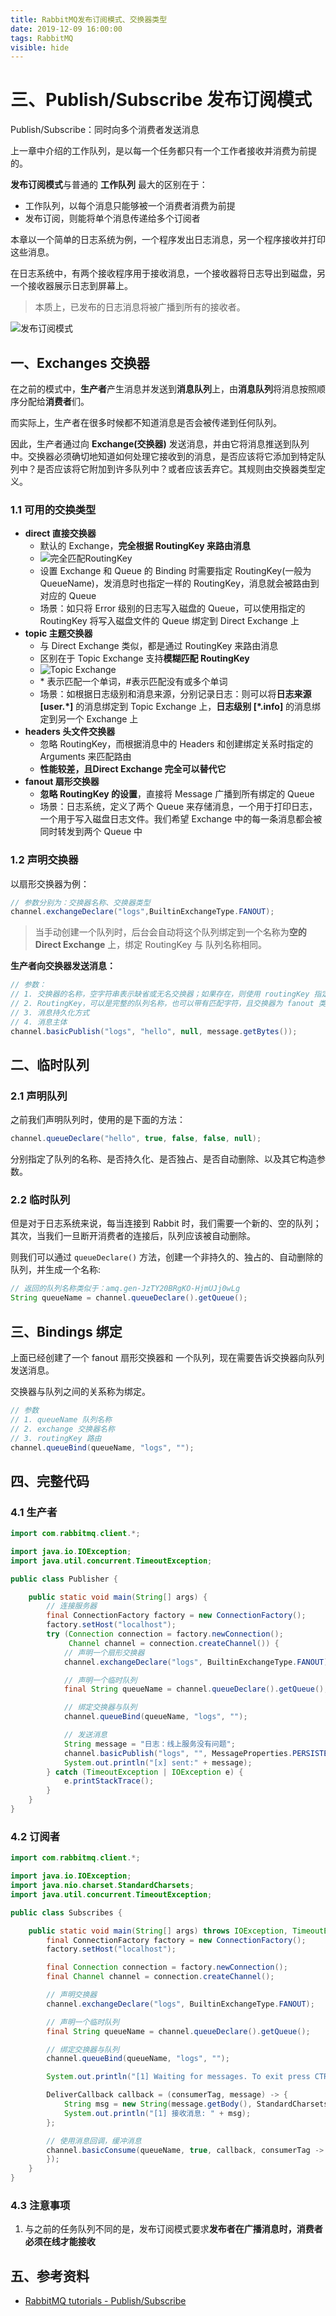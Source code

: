 ```yaml
---
title: RabbitMQ发布订阅模式、交换器类型
date: 2019-12-09 16:00:00
tags: RabbitMQ
visible: hide
---
```


# 三、Publish/Subscribe 发布订阅模式

Publish/Subscribe：同时向多个消费者发送消息

上一章中介绍的工作队列，是以每一个任务都只有一个工作者接收并消费为前提的。

**发布订阅模式**与普通的 **工作队列** 最大的区别在于：

- 工作队列，以每个消息只能够被一个消费者消费为前提
- 发布订阅，则能将单个消息传递给多个订阅者

 本章以一个简单的日志系统为例，一个程序发出日志消息，另一个程序接收并打印这些消息。

在日志系统中，有两个接收程序用于接收消息，一个接收器将日志导出到磁盘，另一个接收器展示日志到屏幕上。

> 本质上，已发布的日志消息将被广播到所有的接收者。

![发布订阅模式](https://i.loli.net/2019/12/09/UFPm3paNlkVCQHM.png)

## 一、Exchanges 交换器

在之前的模式中，**生产者**产生消息并发送到**消息队列**上，由**消息队列**将消息按照顺序分配给**消费者**们。

而实际上，生产者在很多时候都不知道消息是否会被传递到任何队列。

因此，生产者通过向 **Exchange(交换器)** 发送消息，并由它将消息推送到队列中。交换器必须确切地知道如何处理它接收到的消息，是否应该将它添加到特定队列中？是否应该将它附加到许多队列中？或者应该丢弃它。其规则由交换器类型定义。

### 1.1 可用的交换类型

- **direct 直接交换器**
  - 默认的 Exchange，**完全根据 RoutingKey 来路由消息**
  - ![完全匹配RoutingKey](https://i.loli.net/2019/12/09/FSkrX8oV26CuGpv.png)
  - 设置 Exchange 和 Queue 的 Binding 时需要指定 RoutingKey(一般为 QueueName)，发消息时也指定一样的 RoutingKey，消息就会被路由到对应的 Queue
  - 场景：如只将 Error 级别的日志写入磁盘的 Queue，可以使用指定的 RoutingKey 将写入磁盘文件的 Queue 绑定到 Direct Exchange 上
- **topic 主题交换器**
  - 与 Direct Exchange 类似，都是通过 RoutingKey 来路由消息
  - 区别在于 Topic Exchange 支持**模糊匹配 RoutingKey**
  - ![Topic Exchange](https://i.loli.net/2019/12/09/kEMZ4TDyw37zSYL.png)
  - \* 表示匹配一个单词，#表示匹配没有或多个单词
  - 场景：如根据日志级别和消息来源，分别记录日志：则可以将**日志来源 [user.*]** 的消息绑定到 Topic Exchange 上，**日志级别 [*.info]** 的消息绑定到另一个 Exchange 上
- **headers 头文件交换器**
  - 忽略 RoutingKey，而根据消息中的 Headers 和创建绑定关系时指定的 Arguments 来匹配路由
  - **性能较差，且Direct Exchange 完全可以替代它**
- **fanout 扇形交换器**
  - **忽略 RoutingKey 的设置**，直接将 Message 广播到所有绑定的 Queue
  - 场景：日志系统，定义了两个 Queue 来存储消息，一个用于打印日志，一个用于写入磁盘日志文件。我们希望 Exchange 中的每一条消息都会被同时转发到两个 Queue 中

### 1.2 声明交换器

以扇形交换器为例：

```java
// 参数分别为：交换器名称、交换器类型
channel.exchangeDeclare("logs",BuiltinExchangeType.FANOUT);
```

> 当手动创建一个队列时，后台会自动将这个队列绑定到一个名称为**空的 Direct Exchange** 上，绑定 RoutingKey 与 队列名称相同。

**生产者向交换器发送消息：**

```java
// 参数：
// 1. 交换器的名称，空字符串表示缺省或无名交换器；如果存在，则使用 routingKey 指定的名称将消息路由到队列
// 2. RoutingKey，可以是完整的队列名称，也可以带有匹配字符，且交换器为 fanout 类型时，会忽略该属性
// 3. 消息持久化方式
// 4. 消息主体
channel.basicPublish("logs", "hello", null, message.getBytes());
```

## 二、临时队列

### 2.1 声明队列

之前我们声明队列时，使用的是下面的方法：

```java
channel.queueDeclare("hello", true, false, false, null);
```

分别指定了队列的名称、是否持久化、是否独占、是否自动删除、以及其它构造参数。

### 2.2 临时队列

但是对于日志系统来说，每当连接到 Rabbit 时，我们需要一个新的、空的队列；其次，当我们一旦断开消费者的连接后，队列应该被自动删除。

则我们可以通过 `queueDeclare()` 方法，创建一个非持久的、独占的、自动删除的队列，并生成一个名称:

```java
// 返回的队列名称类似于：amq.gen-JzTY20BRgKO-HjmUJj0wLg
String queueName = channel.queueDeclare().getQueue();
```

## 三、Bindings 绑定

上面已经创建了一个 fanout 扇形交换器和 一个队列，现在需要告诉交换器向队列发送消息。

交换器与队列之间的关系称为绑定。

```java
// 参数
// 1. queueName 队列名称
// 2. exchange 交换器名称
// 3. routingKey 路由
channel.queueBind(queueName, "logs", "");
```

## 四、完整代码

### 4.1 生产者

```java
import com.rabbitmq.client.*;

import java.io.IOException;
import java.util.concurrent.TimeoutException;

public class Publisher {

    public static void main(String[] args) {
        // 连接服务器
        final ConnectionFactory factory = new ConnectionFactory();
        factory.setHost("localhost");
        try (Connection connection = factory.newConnection();
             Channel channel = connection.createChannel()) {
            // 声明一个扇形交换器
            channel.exchangeDeclare("logs", BuiltinExchangeType.FANOUT);

            // 声明一个临时队列
            final String queueName = channel.queueDeclare().getQueue();

            // 绑定交换器与队列
            channel.queueBind(queueName, "logs", "");

            // 发送消息
            String message = "日志：线上服务没有问题";
            channel.basicPublish("logs", "", MessageProperties.PERSISTENT_TEXT_PLAIN, message.getBytes());
            System.out.println("[x] sent:" + message);
        } catch (TimeoutException | IOException e) {
            e.printStackTrace();
        }
    }
}
```

### 4.2 订阅者

```java
import com.rabbitmq.client.*;

import java.io.IOException;
import java.nio.charset.StandardCharsets;
import java.util.concurrent.TimeoutException;

public class Subscribes {

    public static void main(String[] args) throws IOException, TimeoutException {
        final ConnectionFactory factory = new ConnectionFactory();
        factory.setHost("localhost");

        final Connection connection = factory.newConnection();
        final Channel channel = connection.createChannel();

        // 声明交换器
        channel.exchangeDeclare("logs", BuiltinExchangeType.FANOUT);

        // 声明一个临时队列
        final String queueName = channel.queueDeclare().getQueue();

        // 绑定交换器与队列
        channel.queueBind(queueName, "logs", "");

        System.out.println("[1] Waiting for messages. To exit press CTRL+C");

        DeliverCallback callback = (consumerTag, message) -> {
            String msg = new String(message.getBody(), StandardCharsets.UTF_8);
            System.out.println("[1] 接收消息: " + msg);
        };

        // 使用消息回调，缓冲消息
        channel.basicConsume(queueName, true, callback, consumerTag -> {
        });
    }
}
```

### 4.3 注意事项

1. 与之前的任务队列不同的是，发布订阅模式要求**发布者在广播消息时，消费者必须在线才能接收**

## 五、参考资料

- [RabbitMQ tutorials - Publish/Subscribe](https://www.rabbitmq.com/tutorials/tutorial-three-java.html)

